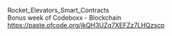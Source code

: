 Rocket_Elevators_Smart_Contracts </br>
Bonus week of Codeboxx - Blockchain </br>
https://paste.ofcode.org/jkQH3UZq7XEFZz7LHQzscp
